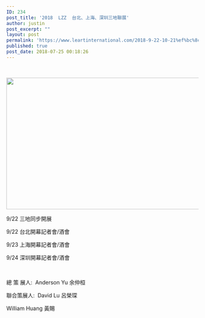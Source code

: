 ```yaml
---
ID: 234
post_title: '2018  LZZ  台北、上海、深圳三地聯展'
author: justin
post_excerpt: ""
layout: post
permalink: 'https://www.leartinternational.com/2018-9-22-10-21%ef%bc%8c%e5%8f%b0%e5%8c%97%ef%bc%8c%e4%b8%8a%e6%b5%b7%ef%bc%8c%e6%b7%b1%e5%9c%b3-%e4%b8%89%e5%9c%b0%e8%81%af%e5%b1%95/'
published: true
post_date: 2018-07-25 00:18:26
---
```

&nbsp;

<img class="alignnone wp-image-654 " src="https://www.leartinternational.com/wordpress/wp-content/uploads/2018/08/06-1024x486.jpg" alt="" width="727" height="345" />

9/22 三地同步開展

9/22 台北開幕記者會/酒會

9/23 上海開幕記者會/酒會

9/24 深圳開幕記者會/酒會

&nbsp;

總 策 展人:  Anderson Yu 余仲桓

聯合策展人:  David Lu 呂榮琛

William Huang 黃賜

&nbsp;